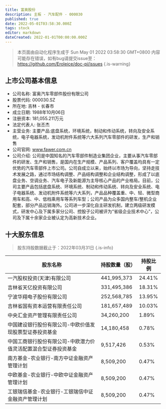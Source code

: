 ```yaml
---
title: 富奥股份
description: 主板 - 汽车配件 - 000030
published: true
date: 2022-05-01T03:58:30.000Z
tags: stock
editor: markdown
dateCreated: 2022-01-01T00:00:00.000Z
---
```


> 本页面由自动化程序生成于 Sun May 01 2022 03:58:30 GMT+0800
> 内容可能存在错误，如有bug请提交issue至：https://github.com/Eroleice/doc-pi/issues
{.is-warning}

## 上市公司基本信息
- 公司名称: 富奥汽车零部件股份有限公司
- 股票代码: 000030.SZ
- 所在地: 吉林 - 长春市
- 成立日期: 1988年10月06日
- 注册资本: 181,055.211万元
- 法定代表人: 张丕杰
- 主营业务: 主要产品:底盘系统，环境系统，制动和传动系统，转向及安全系统，电子电器系统，发动机附件系统等六大系列汽车零部件的研发，生产和销售
- 公司官网: www.fawer.com.cn
- 公司介绍: 公司是中国知名的汽车零部件制造业集团企业，主要从事汽车零部件的研发、生产和销售，是国内在生产规模、产品系列、客户覆盖均具有一定优势的汽车零部件上市公司。公司自成立以来，始终以市场为导向，坚持走技术发展之路，通过市场结构调整、产品结构调整和企业结构调整，形成了以底盘业务、空调业务、汽车电子及新能源为主导核心产品的产业格局。目前，公司主要产品包括底盘系统、环境系统、制动和传动系统、转向及安全系统、电子电器系统、发动机附件系统等六大系列，产品品种覆盖重、中、轻、微型商用车和高、中、低档乘用车等系列车型；公司产品为众多国内整车/整机企业配套，部分产品远销海外。公司进一步深化自主研发机制，建立两级研发模式，研发中心及下属多家分公司、控股子公司被评为“省级企业技术中心”，公司及下属十余家企业被认定为高新技术企业。


## 十大股东信息
> 股东持股数据截止于：2022年03月31日
{.is-info}

| 股东名称 | 持股数量（股） | 持股比例 |
| --- | --- | --- |
| 一汽股权投资(天津)有限公司 | 441,995,373 | 24.41% |
| 吉林省天亿投资有限公司 | 331,495,386 | 18.31% |
| 宁波华翔电子股份有限公司 | 252,568,785 | 13.95% |
| 吉林省国有资本运营有限责任公司 | 181,657,489 | 10.03% |
| 中央汇金资产管理有限责任公司 | 34,260,200 | 1.89% |
| 中国建设银行股份有限公司-中欧价值发现股票型证券投资基金 | 14,180,458 | 0.78% |
| 中国工商银行股份有限公司-中欧潜力价值灵活配置混合型证券投资基金 | 9,517,426 | 0.53% |
| 南方基金-农业银行-南方中证金融资产管理计划 | 8,509,200 | 0.47% |
| 中欧基金-农业银行-中欧中证金融资产管理计划 | 8,509,200 | 0.47% |
| 工银瑞信基金-农业银行-工银瑞信中证金融资产管理计划 | 8,509,200 | 0.47% |




